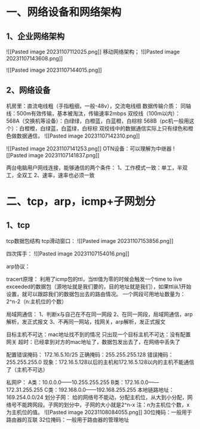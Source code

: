 # 一、网络设备和网络架构
## 1、企业网络架构


![[Pasted image 20231107112025.png]]
移动网络架构；
![[Pasted image 20231107143608.png]]


![[Pasted image 20231107144015.png]]


## 2、网络设备
机房里：直流电线粗（手指粗细，一般-48v），交流电线细
数据传输介质：
	同轴线：500m有效传输，基本被淘汰，传输速率2mbps
	双绞线（100m以内）：
		568A（交换机等设备）：白绿绿，白橙蓝，白蓝橙，白棕棕
		568B（pc机一般用这个）：白橙橙，白绿蓝，白蓝绿，白棕棕
	双绞线中的数据通信实际上只有绿色和橙色做数据通信，
![[Pasted image 20231107142310.png]]

![[Pasted image 20231107141253.png]]
OTN设备：可以理解为中继器 
![[Pasted image 20231107141837.png]]

两台电脑用户网线连接，能够通信的两个条件：
	1、工作模式一致：单工，半双工，全双工
	2、速率，速率也必须一致
# 二、tcp，arp，icmp+子网划分
## 1、tcp
tcp数据包结构
tcp滑动窗口：
![[Pasted image 20231107153856.png]]

四次挥手：
![[Pasted image 20231107154016.png]]

arp协议：


tracert原理：
	利用了icmp包的ttl，当ttl值为零的时候会触发一个time to live exceeded的数据包（源地址就是我们要的，目的地址就是我们），如果ttl从1开始设置，就可以跟踪我们的数据包出去的路由情况。
一个网段可用地址数量为：2^n-2（n:主机位的个数）


局域网通信：
	1、判断x与自己在不在同一网段
	2、在同一网段，局域网通信，arp解析，发正式报文
	3、不再同一网站，找网关，arp解析，发正式报文
	
目标主机不可达：mac地址找不到的情况
只出现一个目标主机不可达：没有配置网关
超时：已经拿到对方的mac地址了，数据包发出去了，在网络中丢失了

配置错误掩码：
172.16.5.10/25
正确掩码：255.255.255.128
错误掩码：255.255.255.0
现象：172.16.5.128以后的主机和172.16.5.128以内的主机不能通信了（主机不可达）



私网IP：
	A类：10.0.0.0——10.255.255.255
	B类：172.16.0.0——172.31.255.255
	C类：192.168.0.0——192.168.255.255
	本地链路地址：169.254.0.0/24
划分子网：
	给的网络号不能动，分配主机位，从大到小分配，网络号不能跨网段。子网的划分中，子网的大小就是2^n-x
	注：n为主机位个数，x为主机位的值。
	![[Pasted image 20231108084055.png]]
	30位掩码：一般用于路由器的互联
	32位掩码：一般用于路由器的管理地址
